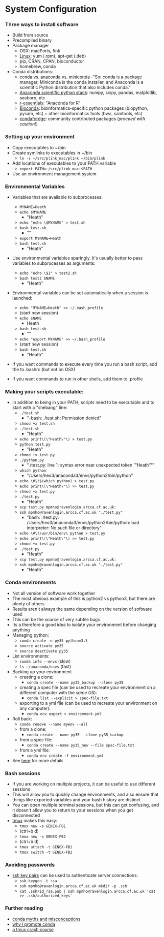 # System Configuration
### Three ways to install software
- Build from source
- Precompiled binary
- Package manager
    - OSX: macPorts, fink
    - [Linux](https://www.digitalocean.com/community/tutorials/package-management-basics-apt-yum-dnf-pkg): yum (.rpm), apt-get (.deb)
    - pip, CRAN, CPAN, bioconductor
    - homebrew, conda
- Conda distributions:
    - [conda vs. anaconda vs. miniconda](https://bioconda.github.io/faqs.html#conda-anaconda-minconda)
        -"So: conda is a package manager, Miniconda is the conda installer, and Anaconda is a scientific Python distribution that also includes conda."
    - [Anaconda scientific python stack](https://docs.anaconda.com/anaconda/packages/pkg-docs): numpy, scipy, pandas, matplotlib, seaborn, etc
    - [r-essentials](https://conda.io/docs/user-guide/tasks/use-r-with-conda.html): "Anaconda for R"
    - [Bioconda](https://bioconda.github.io): bioinformatics-specific python packages (biopython, pysam, etc) + other bioinformatics tools (bwa, samtools, etc)
    - [condafordge](https://conda-forge.org): community contributed packages (*proceed with caution!*)

### Setting up your environment
- Copy executables to ~/bin
- Create symlinks to executables in ~/bin
    - ```ln -s ~/src/plink_mac/plink ~/bin/plink```
- Add locations of executables to your PATH variable
    - ```export PATH=~/src/plink_mac:$PATH```
- Use an environment management system

### Environmental Variables
- Variables that are available to subprocesses:
    - ```MYNAME=Heath```
    - ```echo $MYNAME```
        - "Heath"
    - ```echo "echo \$MYNAME" > test.sh```
    - ```bash test.sh```
        - ""
    - ```export MYNAME=Heath```
    - ```bash test.sh```
        - "Heath"
- Use environmental variables sparingly. It's usually better to pass variables to subprocesses as arguments:
    - ```echo "echo \$1" > test2.sh```
    - ```bash test2 $NAME```
        - "Heath"

- Environmental variables can be set automatically when a session is launched:
    - ```echo "MYNAME=Heath" >> ~/.bash_profile```
    - (start new session)
    - ```echo $NAME```
        - Heath
    - ```bash test.sh```
        - ""
    - ```echo "export MYNAME" >> ~/.bash_profile```
    - (start new session)
    - ```bash test.sh```
        - "Heath"
- If you want commands to execute every time you run a bash script, add the to .bashrc (but not on OSX)
- If you want commands to run in other shells, add them to .profile

### Making your scripts executable:
- In addition to being in your PATH, scripts need to be executable and to start with a "shebang" line:
    - ```./test.sh```
        - "-bash: ./test.sh: Permission denied"
    - ```chmod +x test.sh```
    - ```./test.sh```
        - "Heath"
    - ```echo print\(\"Heath\"\) > test.py```
    - ```python test.py```
        - "Heath"
    - ```chmod +x test.py```
    - ```./python.py```
        - "./test.py: line 1: syntax error near unexpected token `"Heath"'"  
    - ```which python```
        - "/Users/heo3/anaconda3/envs/python2/bin/python"
    - ```echo \#\!$(which python) > test.py```
    - ```echo print\(\"Heath\"\) >> test.py``` 
    - ```chmod +x test.py```
    - ```./test.py```
        - "Heath"
    - ```scp test.py mpmho@ravenlogin.arcca.cf.ac.uk:```
    - ```ssh mpmho@ravenlogin.arcca.cf.ac.uk "./test.py"```
        - "bash: ./test.py: /Users/heo3/anaconda3/envs/python2/bin/python: bad interpreter: No such file or directory"
    - ```echo \#\!/usr/bin/env\ python > test.py```
    - ```echo print\(\"Heath\"\) >> test.py``` 
    - ```chmod +x test.py```
    - ```./test.py```
       - "Heath"
    - ```scp test.py mpmho@ravenlogin.arcca.cf.ac.uk:```
    - ```ssh mpmho@ravenlogin.arcca.cf.ac.uk "./test.py"```
       - "Heath"

### Conda environments
- Not all version of software work together
- The most obvious example of this is python2 vs python3, but there are plenty of others
- Results aren't always the same depending on the version of software used
- This can be the source of very subtile bugs
- Its a therefore a good idea to isolate your environment before changing anything
- Managing python:
    - ```conda create -n py35 python=3.5```
    - ```source activate py35```
    - ```source deactivate py35```
- List environments:
    - ```conda info --envs``` (slow)
    - ```ls ~/anaconda/envs``` (fast)
- Backing up your environment
    - creating a clone:
        - ```conda create --name py35_backup --clone py35```
    - creating a spec file (can be used to recreate your environment on a different computer with the *same OS*):
        - ```conda list --explicit > spec-file.txt```
    - exporting to a yml file (can be used to recreate your environment on any computer):
        - ```conda env export > environment.yml```
- Roll back:
    - ```conda remove --name myenv --all```
    - from a clone:
        - ```conda create --name py35 --clone py35_backup```
    - from a spec file:
        - ```conda create --name py35_new --file spec-file.txt```
    - from a yml file:
        - ```conda env create -f environment.yml```
- See [here](https://conda.io/docs/user-guide/tasks/manage-environments.html) for more details

### Bash sessions
- If you are working on multiple projects, it can be useful to use different sessions
- This will allow you to quickly change environments, and also ensure that things like exported variables and your bash history are distinct
- You can open multiple terminal sessions, but this can get confusing, and it doesn't allow you to return to your sessions when you get disconnected
- [tmux](https://gist.github.com/MohamedAlaa/2961058) makes this easy:
    - ```tmux new -s GENEX-FB1```
    - (ctrl+b d)
    - ```tmux new -s GENEX-FB2```
    - (ctrl+b d)
    - ```tmux attach -t GENEX-FB1```
    - ```tmux switch -t GENEX-FB2```

### Avoiding passwords
- [ssh key pairs](http://www.linuxproblem.org/art_9.html) can be used to authenticate server connections:
    - ```ssh-keygen -t rsa```
    - ```ssh mpmho@ravenlogin.arcca.cf.ac.uk mkdir -p .ssh```
    - ```cat .ssh/id_rsa.pub | ssh mpmho@ravenlogin.arcca.cf.ac.uk 'cat >> .ssh/authorized_keys'```
    
### Further reading
- [conda myths and misconceptions](https://jakevdp.github.io/blog/2016/08/25/conda-myths-and-misconceptions)
- [why I promote conda](http://technicaldiscovery.blogspot.co.uk/2013/12/why-i-promote-conda.html)
- [a tmux crash course](https://robots.thoughtbot.com/a-tmux-crash-course)